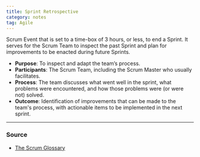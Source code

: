 ```yaml
---
title: Sprint Retrospective
category: notes
tag: Agile
---
```


Scrum Event that is set to a time-box of 3 hours, or less, to end a Sprint. It serves for the Scrum Team to inspect the past Sprint and plan for improvements to be enacted during future Sprints.

- **Purpose**: To inspect and adapt the team’s process.
- **Participants**: The Scrum Team, including the Scrum Master who usually facilitates.
- **Process**: The team discusses what went well in the sprint, what problems were encountered, and how those problems were (or were not) solved.
- **Outcome**: Identification of improvements that can be made to the team's process, with actionable items to be implemented in the next sprint.

--- 
### Source
- [The Scrum Glossary](https://www.scrum.org/resources/scrum-glossary)